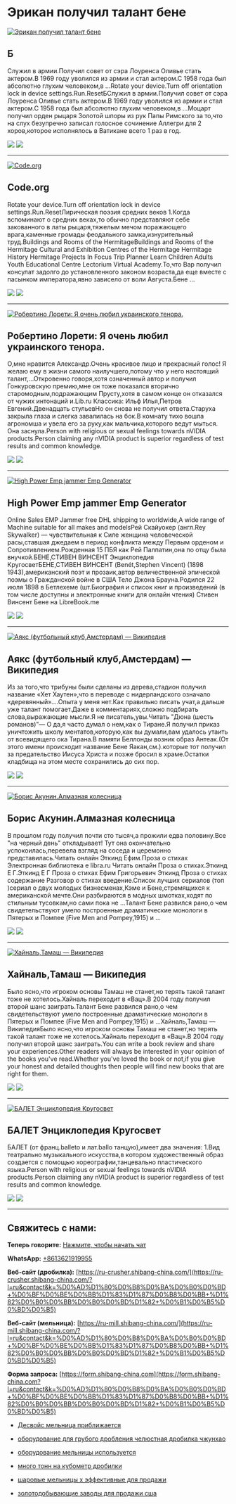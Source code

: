 # Эрикан получил талант бене

<a href="https://swt.shibang-china.com/?l=ru&img&k=%D0%AD%D1%80%D0%B8%D0%BA%D0%B0%D0%BD+%D0%BF%D0%BE%D0%BB%D1%83%D1%87%D0%B8%D0%BB+%D1%82%D0%B0%D0%BB%D0%B0%D0%BD%D1%82+%D0%B1%D0%B5%D0%BD%D0%B5" target="_blank">![Эрикан получил талант бене](http://static.shibang-china.com/all-800x300/847.jpg)</a>

## Б
Служил в армии.Получил совет от сэра Лоуренса Оливье стать актером.В 1969 году уволился из армии и стал актером.С 1958 года был абсолютно глухим человеком,в …Rotate your device.Turn off orientation lock in device settings.Run.ResetБСлужил в армии.Получил совет от сэра Лоуренса Оливье стать актером.В 1969 году уволился из армии и стал актером.С 1958 года был абсолютно глухим человеком,в …Моцарт получил орден рыцаря Золотой шпоры из рук Папы Римского за то,что на слух безупречно записал голосное сочинение Аллегри для 2 хоров,которое исполнялось в Ватикане всего 1 раз в год.


<a href="https://whatsapp.shibangsoft.com/WhatsApp.php" target="_blank" title="WhatsApp">![](http://static.shibang-china.com/icon/whatsapp.png)</a> <a href="https://swt.shibang-china.com/?l=ru&icon&k=%D0%AD%D1%80%D0%B8%D0%BA%D0%B0%D0%BD+%D0%BF%D0%BE%D0%BB%D1%83%D1%87%D0%B8%D0%BB+%D1%82%D0%B0%D0%BB%D0%B0%D0%BD%D1%82+%D0%B1%D0%B5%D0%BD%D0%B5" target="_blank">![](http://static.shibang-china.com/icon/chat-ru.png)</a>

---

<a href="https://swt.shibang-china.com/?l=ru&img&k=%D0%AD%D1%80%D0%B8%D0%BA%D0%B0%D0%BD+%D0%BF%D0%BE%D0%BB%D1%83%D1%87%D0%B8%D0%BB+%D1%82%D0%B0%D0%BB%D0%B0%D0%BD%D1%82+%D0%B1%D0%B5%D0%BD%D0%B5" target="_blank">![Code.org](http://static.shibang-china.com/all-800x300/656.jpg)</a>

## Code.org
Rotate your device.Turn off orientation lock in device settings.Run.ResetЛирическая поэзия средних веков 1.Когда вспоминают о средних веках,то обычно представляют себе закованного в латы рыцаря,тяжелым мечом поражающего врага,каменные громады феодального замка,изнурительный труд.Buildings and Rooms of the HermitageBuildings and Rooms of the Hermitage Cultural and Exhibition Centres of the Hermitage Hermitage History Hermitage Projects In Focus Trip Planner Learn Children Adults Youth Educational Centre Lectorium Virtual Academy.То,что Вар получил консулат задолго до установленного законом возраста,да еще вместе с пасынком императора,явно зависело от воли Августа.Бене …


<a href="https://whatsapp.shibangsoft.com/WhatsApp.php" target="_blank" title="WhatsApp">![](http://static.shibang-china.com/icon/whatsapp.png)</a> <a href="https://swt.shibang-china.com/?l=ru&icon&k=%D0%AD%D1%80%D0%B8%D0%BA%D0%B0%D0%BD+%D0%BF%D0%BE%D0%BB%D1%83%D1%87%D0%B8%D0%BB+%D1%82%D0%B0%D0%BB%D0%B0%D0%BD%D1%82+%D0%B1%D0%B5%D0%BD%D0%B5" target="_blank">![](http://static.shibang-china.com/icon/chat-ru.png)</a>

---

<a href="https://swt.shibang-china.com/?l=ru&img&k=%D0%AD%D1%80%D0%B8%D0%BA%D0%B0%D0%BD+%D0%BF%D0%BE%D0%BB%D1%83%D1%87%D0%B8%D0%BB+%D1%82%D0%B0%D0%BB%D0%B0%D0%BD%D1%82+%D0%B1%D0%B5%D0%BD%D0%B5" target="_blank">![Робертино Лорети: Я очень любил украинского тенора.](http://static.shibang-china.com/all-800x300/319.jpg)</a>

## Робертино Лорети: Я очень любил украинского тенора.
О,мне нравится Александр.Очень красивое лицо и прекрасный голос! Я желаю ему в жизни самого наилучшего,потому что у него настоящий талант,…Откровенно говоря,хотя означенный автор и получил Гонкуровскую премию,мне он тоже показался вторично старомодным,подражающим Прусту,хотя в самом конце он отказался от чужих интонаций и.Lib.ru Классика: Ильф Илья,Петров Евгений.Двенадцать стульевНо он снова не получил ответа.Старуха закрыла глаза и слегка завалилась на бок.В комнату тихо вошла агрономша и увела его за руку,как мальчика,которого ведут мыться. Она заснула.Person with religious or sexual feelings towards nVIDIA products.Person claiming any nVIDIA product is superior regardless of test results and common knowledge.


<a href="https://whatsapp.shibangsoft.com/WhatsApp.php" target="_blank" title="WhatsApp">![](http://static.shibang-china.com/icon/whatsapp.png)</a> <a href="https://swt.shibang-china.com/?l=ru&icon&k=%D0%AD%D1%80%D0%B8%D0%BA%D0%B0%D0%BD+%D0%BF%D0%BE%D0%BB%D1%83%D1%87%D0%B8%D0%BB+%D1%82%D0%B0%D0%BB%D0%B0%D0%BD%D1%82+%D0%B1%D0%B5%D0%BD%D0%B5" target="_blank">![](http://static.shibang-china.com/icon/chat-ru.png)</a>

---

<a href="https://swt.shibang-china.com/?l=ru&img&k=%D0%AD%D1%80%D0%B8%D0%BA%D0%B0%D0%BD+%D0%BF%D0%BE%D0%BB%D1%83%D1%87%D0%B8%D0%BB+%D1%82%D0%B0%D0%BB%D0%B0%D0%BD%D1%82+%D0%B1%D0%B5%D0%BD%D0%B5" target="_blank">![High Power Emp jammer Emp Generator](http://static.shibang-china.com/all-800x300/1184.jpg)</a>

## High Power Emp jammer Emp Generator
Online Sales EMP Jammer free DHL shipping to worldwide,A wide range of Machine suitable for all makes and modelsРей Скайуокер (англ.Rey Skywalker) — чувствительная к Силе женщина человеческой расы,ставшая джедаем в период конфликта между Первым орденом и Сопротивлением.Рожденная 15 ПБЯ как Рей Палпатин,она по отцу была внучкой.БЕНЕ,СТИВЕН ВИНСЕНТ Энциклопедия КругосветБЕНЕ,СТИВЕН ВИНСЕНТ (Ben&#233;t,Stephen Vincent) (1898 1943),американский поэт и прозаик,автор величественной эпической поэмы о Гражданской войне в США Тело Джона Брауна.Родился 22 июля 1898 в Бетлехеме (шт.Биография и список книг и произведений (в том числе доступны и электронные книги для онлайн чтения) Стивен Винсент Бене на LibreBook.me


<a href="https://whatsapp.shibangsoft.com/WhatsApp.php" target="_blank" title="WhatsApp">![](http://static.shibang-china.com/icon/whatsapp.png)</a> <a href="https://swt.shibang-china.com/?l=ru&icon&k=%D0%AD%D1%80%D0%B8%D0%BA%D0%B0%D0%BD+%D0%BF%D0%BE%D0%BB%D1%83%D1%87%D0%B8%D0%BB+%D1%82%D0%B0%D0%BB%D0%B0%D0%BD%D1%82+%D0%B1%D0%B5%D0%BD%D0%B5" target="_blank">![](http://static.shibang-china.com/icon/chat-ru.png)</a>

---

<a href="https://swt.shibang-china.com/?l=ru&img&k=%D0%AD%D1%80%D0%B8%D0%BA%D0%B0%D0%BD+%D0%BF%D0%BE%D0%BB%D1%83%D1%87%D0%B8%D0%BB+%D1%82%D0%B0%D0%BB%D0%B0%D0%BD%D1%82+%D0%B1%D0%B5%D0%BD%D0%B5" target="_blank">![Аякс (футбольный клуб,Амстердам) — Википедия](http://static.shibang-china.com/all-800x300/1051.jpg)</a>

## Аякс (футбольный клуб,Амстердам) — Википедия
Из за того,что трибуны были сделаны из дерева,стадион получил название &#171;Хет Хаутен&#187;,что в переводе с нидерландского означало &#171;деревянный&#187;.…Опыта у меня нет.Как правильно писать учат,а дальше уже талант помогает.Даже в комментариях,сложно подбирать слова,выражающие мысли.Я не писатель,увы.Читать &quot;Дюна (шесть романов)&quot;— О да,я часто думал о нем,как о Тиране.Я получил приказ уничтожить школу ментатов,которую,как вы думали,вам удалось утаить от всевидящего ока Тирана.В памяти Беллонды возник образ Антеак.(От этого имени происходит название Бене Яакан,см.).которые тот получил за предательство Иисуса Христа и позже бросил в храме.Остатки кладбища на этом месте сохранились до сих пор.


<a href="https://whatsapp.shibangsoft.com/WhatsApp.php" target="_blank" title="WhatsApp">![](http://static.shibang-china.com/icon/whatsapp.png)</a> <a href="https://swt.shibang-china.com/?l=ru&icon&k=%D0%AD%D1%80%D0%B8%D0%BA%D0%B0%D0%BD+%D0%BF%D0%BE%D0%BB%D1%83%D1%87%D0%B8%D0%BB+%D1%82%D0%B0%D0%BB%D0%B0%D0%BD%D1%82+%D0%B1%D0%B5%D0%BD%D0%B5" target="_blank">![](http://static.shibang-china.com/icon/chat-ru.png)</a>

---

<a href="https://swt.shibang-china.com/?l=ru&img&k=%D0%AD%D1%80%D0%B8%D0%BA%D0%B0%D0%BD+%D0%BF%D0%BE%D0%BB%D1%83%D1%87%D0%B8%D0%BB+%D1%82%D0%B0%D0%BB%D0%B0%D0%BD%D1%82+%D0%B1%D0%B5%D0%BD%D0%B5" target="_blank">![Борис Акунин.Алмазная колесница](http://static.shibang-china.com/all-800x300/372.jpg)</a>

## Борис Акунин.Алмазная колесница
В прошлом году получил почти сто тысяч,а прожили едва половину.Все &quot;на черный день&quot; откладывает! Тут она окончательно успокоилась,перевела взгляд на соседа и церемонно представилась.Читать онлайн Эткинд Ефим.Проза о стихах Электронная библиотека e libra.ru Читать онлайн Проза о стихах.Эткинд Е Г.Эткинд Е Г Проза о стихах Ефим Григорьевич Эткинд Проза о стихах содержание Разговор о стихах введение.Список лучших сериалов (топ )cериал о двух молодых бизнесменах,Кэме и Бене,стремящихся к американской мечте.Они разбираются в модных шмотках,ходят по стильным тусовкам,но сами пока не …Талант Бене развился рано,о чем свидетельствуют умело построенные драматические монологи в Пятерых и Помпее (Five Men and Pompey,1915) и …


<a href="https://whatsapp.shibangsoft.com/WhatsApp.php" target="_blank" title="WhatsApp">![](http://static.shibang-china.com/icon/whatsapp.png)</a> <a href="https://swt.shibang-china.com/?l=ru&icon&k=%D0%AD%D1%80%D0%B8%D0%BA%D0%B0%D0%BD+%D0%BF%D0%BE%D0%BB%D1%83%D1%87%D0%B8%D0%BB+%D1%82%D0%B0%D0%BB%D0%B0%D0%BD%D1%82+%D0%B1%D0%B5%D0%BD%D0%B5" target="_blank">![](http://static.shibang-china.com/icon/chat-ru.png)</a>

---

<a href="https://swt.shibang-china.com/?l=ru&img&k=%D0%AD%D1%80%D0%B8%D0%BA%D0%B0%D0%BD+%D0%BF%D0%BE%D0%BB%D1%83%D1%87%D0%B8%D0%BB+%D1%82%D0%B0%D0%BB%D0%B0%D0%BD%D1%82+%D0%B1%D0%B5%D0%BD%D0%B5" target="_blank">![Хайналь,Тамаш — Википедия](http://static.shibang-china.com/all-800x300/751.jpg)</a>

## Хайналь,Тамаш — Википедия
Было ясно,что игроком основы Тамаш не станет,но терять такой талант тоже не хотелось.Хайналь переходит в &#171;Вац&#187;.В 2004 году получил второй шанс заиграть.Талант Бене развился рано,о чем свидетельствуют умело построенные драматические монологи в Пятерых и Помпее (Five Men and Pompey,1915) и …Хайналь,Тамаш — ВикипедияБыло ясно,что игроком основы Тамаш не станет,но терять такой талант тоже не хотелось.Хайналь переходит в &#171;Вац&#187;.В 2004 году получил второй шанс заиграть.You can write a book review and share your experiences.Other readers will always be interested in your opinion of the books you've read.Whether you've loved the book or not,if you give your honest and detailed thoughts then people will find new books that are right for them.


<a href="https://whatsapp.shibangsoft.com/WhatsApp.php" target="_blank" title="WhatsApp">![](http://static.shibang-china.com/icon/whatsapp.png)</a> <a href="https://swt.shibang-china.com/?l=ru&icon&k=%D0%AD%D1%80%D0%B8%D0%BA%D0%B0%D0%BD+%D0%BF%D0%BE%D0%BB%D1%83%D1%87%D0%B8%D0%BB+%D1%82%D0%B0%D0%BB%D0%B0%D0%BD%D1%82+%D0%B1%D0%B5%D0%BD%D0%B5" target="_blank">![](http://static.shibang-china.com/icon/chat-ru.png)</a>

---

<a href="https://swt.shibang-china.com/?l=ru&img&k=%D0%AD%D1%80%D0%B8%D0%BA%D0%B0%D0%BD+%D0%BF%D0%BE%D0%BB%D1%83%D1%87%D0%B8%D0%BB+%D1%82%D0%B0%D0%BB%D0%B0%D0%BD%D1%82+%D0%B1%D0%B5%D0%BD%D0%B5" target="_blank">![БАЛЕТ Энциклопедия Кругосвет](http://static.shibang-china.com/all-800x300/1400.jpg)</a>

## БАЛЕТ Энциклопедия Кругосвет
БАЛЕТ (от франц.balleto и лат.ballo танцую),имеет два значения: 1.Вид театрально музыкального искусства,в котором художественный образ создается с помощью хореографии,танцевально пластического языка.Person with religious or sexual feelings towards nVIDIA products.Person claiming any nVIDIA product is superior regardless of test results and common knowledge.

<a href="https://whatsapp.shibangsoft.com/WhatsApp.php" target="_blank" title="WhatsApp">![](http://static.shibang-china.com/icon/whatsapp.png)</a> <a href="https://swt.shibang-china.com/?l=ru&icon&k=%D0%AD%D1%80%D0%B8%D0%BA%D0%B0%D0%BD+%D0%BF%D0%BE%D0%BB%D1%83%D1%87%D0%B8%D0%BB+%D1%82%D0%B0%D0%BB%D0%B0%D0%BD%D1%82+%D0%B1%D0%B5%D0%BD%D0%B5" target="_blank">![](http://static.shibang-china.com/icon/chat-ru.png)</a>

---
## Свяжитесь с нами:

**Теперь говорите:** [Нажмите, чтобы начать чат](https://swt.shibang-china.com?l=ru&contact&k=%D0%AD%D1%80%D0%B8%D0%BA%D0%B0%D0%BD+%D0%BF%D0%BE%D0%BB%D1%83%D1%87%D0%B8%D0%BB+%D1%82%D0%B0%D0%BB%D0%B0%D0%BD%D1%82+%D0%B1%D0%B5%D0%BD%D0%B5)

**WhatsApp:**  [+8613621919955](https://whatsapp.shibangsoft.com/WhatsApp.php)

**Веб-сайт (дробилка):** [https://ru-crusher.shibang-china.com/](https://ru-crusher.shibang-china.com/?l=ru&contact&k=%D0%AD%D1%80%D0%B8%D0%BA%D0%B0%D0%BD+%D0%BF%D0%BE%D0%BB%D1%83%D1%87%D0%B8%D0%BB+%D1%82%D0%B0%D0%BB%D0%B0%D0%BD%D1%82+%D0%B1%D0%B5%D0%BD%D0%B5)

**Веб-сайт (мельница):** [https://ru-mill.shibang-china.com/](https://ru-mill.shibang-china.com/?l=ru&contact&k=%D0%AD%D1%80%D0%B8%D0%BA%D0%B0%D0%BD+%D0%BF%D0%BE%D0%BB%D1%83%D1%87%D0%B8%D0%BB+%D1%82%D0%B0%D0%BB%D0%B0%D0%BD%D1%82+%D0%B1%D0%B5%D0%BD%D0%B5)

**Форма запроса:** [https://form.shibang-china.com](https://form.shibang-china.com?l=ru&contact&k=%D0%AD%D1%80%D0%B8%D0%BA%D0%B0%D0%BD+%D0%BF%D0%BE%D0%BB%D1%83%D1%87%D0%B8%D0%BB+%D1%82%D0%B0%D0%BB%D0%B0%D0%BD%D1%82+%D0%B1%D0%B5%D0%BD%D0%B5)

* [Десвойс мельница приближается](../135/%D0%94%D0%B5%D1%81%D0%B2%D0%BE%D0%B9%D1%81%20%D0%BC%D0%B5%D0%BB%D1%8C%D0%BD%D0%B8%D1%86%D0%B0%20%D0%BF%D1%80%D0%B8%D0%B1%D0%BB%D0%B8%D0%B6%D0%B0%D0%B5%D1%82%D1%81%D1%8F.md)

* [оборудование для грубого дробления челюстная дробилка чжунхао](../132/%D0%BE%D0%B1%D0%BE%D1%80%D1%83%D0%B4%D0%BE%D0%B2%D0%B0%D0%BD%D0%B8%D0%B5%20%D0%B4%D0%BB%D1%8F%20%D0%B3%D1%80%D1%83%D0%B1%D0%BE%D0%B3%D0%BE%20%D0%B4%D1%80%D0%BE%D0%B1%D0%BB%D0%B5%D0%BD%D0%B8%D1%8F%20%D1%87%D0%B5%D0%BB%D1%8E%D1%81%D1%82%D0%BD%D0%B0%D1%8F%20%D0%B4%D1%80%D0%BE%D0%B1%D0%B8%D0%BB%D0%BA%D0%B0%20%D1%87%D0%B6%D1%83%D0%BD%D1%85%D0%B0%D0%BE.md)

* [оборудование мельницы используется](../132/%D0%BE%D0%B1%D0%BE%D1%80%D1%83%D0%B4%D0%BE%D0%B2%D0%B0%D0%BD%D0%B8%D0%B5%20%D0%BC%D0%B5%D0%BB%D1%8C%D0%BD%D0%B8%D1%86%D1%8B%20%D0%B8%D1%81%D0%BF%D0%BE%D0%BB%D1%8C%D0%B7%D1%83%D0%B5%D1%82%D1%81%D1%8F.md)

* [много тонн на кубометр дробилки](../134/%D0%BC%D0%BD%D0%BE%D0%B3%D0%BE%20%D1%82%D0%BE%D0%BD%D0%BD%20%D0%BD%D0%B0%20%D0%BA%D1%83%D0%B1%D0%BE%D0%BC%D0%B5%D1%82%D1%80%20%D0%B4%D1%80%D0%BE%D0%B1%D0%B8%D0%BB%D0%BA%D0%B8.md)

* [шаровые мельницы х эффективные для продажи](../134/%D1%88%D0%B0%D1%80%D0%BE%D0%B2%D1%8B%D0%B5%20%D0%BC%D0%B5%D0%BB%D1%8C%D0%BD%D0%B8%D1%86%D1%8B%20%D1%85%20%D1%8D%D1%84%D1%84%D0%B5%D0%BA%D1%82%D0%B8%D0%B2%D0%BD%D1%8B%D0%B5%20%D0%B4%D0%BB%D1%8F%20%D0%BF%D1%80%D0%BE%D0%B4%D0%B0%D0%B6%D0%B8.md)

* [золотодобывающие заводы для продажи сша](../135/%D0%B7%D0%BE%D0%BB%D0%BE%D1%82%D0%BE%D0%B4%D0%BE%D0%B1%D1%8B%D0%B2%D0%B0%D1%8E%D1%89%D0%B8%D0%B5%20%D0%B7%D0%B0%D0%B2%D0%BE%D0%B4%D1%8B%20%D0%B4%D0%BB%D1%8F%20%D0%BF%D1%80%D0%BE%D0%B4%D0%B0%D0%B6%D0%B8%20%D1%81%D1%88%D0%B0.md)